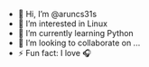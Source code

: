 - 👋 Hi, I’m @aruncs31s
- 👀 I’m interested in Linux
- 🌱 I’m currently learning Python
- 💞️ I’m looking to collaborate on ...
- ⚡ Fun fact: I love 🎧

<!---
aruncs31s/aruncs31s is a ✨ special ✨ repository because its `README.md` (this file) appears on your GitHub profile.
You can click the Preview link to take a look at your changes.
--->
